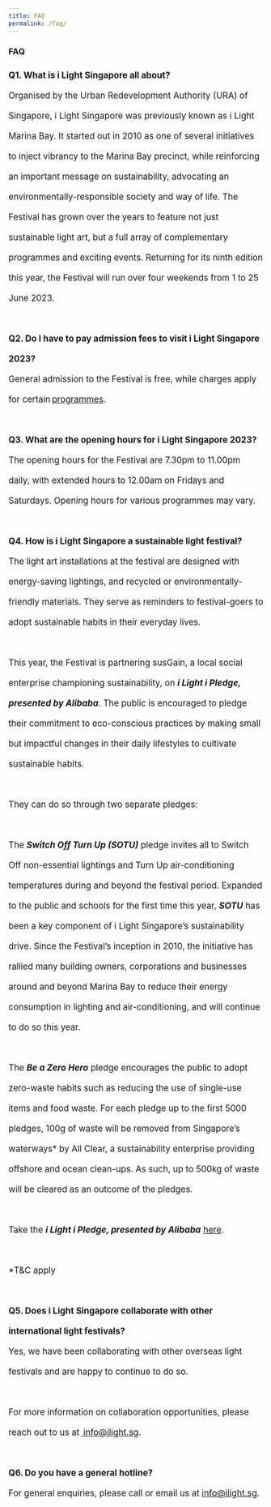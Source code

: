 ```yaml
---
title: FAQ
permalink: /faq/
---
```

### **FAQ**

<p style="font-size:17px; line-height:40px">
<b>Q1. What is i Light Singapore all about?&nbsp;</b><br> Organised by the Urban Redevelopment Authority (URA) of Singapore, i Light Singapore was previously known as i Light Marina Bay. It started out in 2010 as one of several initiatives to inject vibrancy to the Marina Bay precinct, while reinforcing an important message on sustainability, advocating an environmentally-responsible society and way of life. The Festival has grown over the years to feature not just sustainable light art, but a full array of complementary programmes and exciting events. Returning for its ninth edition this year, the Festival will run over four weekends from 1 to 25 June 2023.<br>
	<br>
<b>Q2. Do I have to pay admission fees to visit i Light Singapore 2023?</b><br>
General admission to the Festival is free, while charges apply for certain <a href="/programmes">programmes</a>.<br>
	
<br>
<b>Q3. What are the opening hours for i Light Singapore 2023?</b>
<br>The opening hours for the Festival are 7.30pm to 11.00pm daily, with extended hours to 12.00am on Fridays and Saturdays. Opening hours for various programmes may vary.<br>

<br>
<b>Q4. How is i Light Singapore a sustainable light festival?</b><br>
The light art installations at the festival are designed with energy-saving lightings, and recycled or environmentally-friendly materials. They serve as reminders to festival-goers to adopt sustainable habits in their everyday lives.<br>
<br>	
This year, the Festival is partnering susGain, a local social enterprise championing sustainability, on <b><i>i Light i Pledge, presented by Alibaba</i></b>. The public is encouraged to pledge their commitment to eco-conscious practices by making small but impactful changes in their daily lifestyles to cultivate sustainable habits.
<br>
<br>
They can do so through two separate pledges:<br>
<br>
The <b><i>Switch Off Turn Up (SOTU)</i></b> pledge invites all to Switch Off non-essential lightings and Turn Up air-conditioning temperatures during and beyond the festival period. Expanded to the public and schools for the first time this year, <b><i>SOTU</i></b> has been a key component of i Light Singapore’s sustainability drive. Since the Festival’s inception in 2010, the initiative has rallied many building owners, corporations and businesses around and beyond Marina Bay to reduce their energy consumption in lighting and air-conditioning, and will continue to do so this year.<br>
<br>
	The <b><i>Be a Zero Hero</i></b> pledge encourages the public to adopt zero-waste habits such as reducing the use of single-use items and food waste. For each pledge up to the first 5000 pledges, 100g of waste will be removed from Singapore’s waterways* by All Clear, a sustainability enterprise providing offshore and ocean clean-ups. As such, up to 500kg of waste will be cleared as an outcome of the pledges.<br>
	<br> Take the <b><i>i Light i Pledge, presented by Alibaba</i></b> <a href="/programmes">here</a>.<br>
<br>*T&amp;C apply<br>

<br>
<b>Q5. Does i Light Singapore collaborate with other international light festivals?</b>
<br>
Yes, we have been collaborating with other overseas light festivals and are happy to continue to do so. <br>
<br> 
For more information on collaboration opportunities, please reach out to us at <a href="mailto:info@ilight.sg"> info@ilight.sg</a>.<br>
<br>
<b>Q6. Do you have a general hotline?</b>
<br>
For general enquiries, please call or email us at <a href="mailto:info@ilight.sg"> info@ilight.sg</a>.
<br></p>
